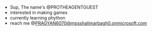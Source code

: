 - Sup, The name's @PROTHEAGENTGUEST
-  interested in making games
-  currently learning phython
-   reach me @PRAGYAN6070@mpsshalimarbagh0.onmicrosoft.com

<!---
PROTHEAGENTGUEST/PROTHEAGENTGUEST is a ✨ special ✨ repository because its `README.md` (this file) appears on your GitHub profile.
You can click the Preview link to take a look at your changes.
--->
